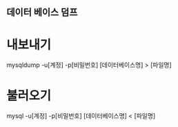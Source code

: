 데이터 베이스 덤프
--

# 내보내기
mysqldump -u[계정] -p[비밀번호] [데이터베이스명] > [파일명]

# 불러오기 
mysql -u[계정] -p[비밀번호] [데이터베이스명] < [파일명]



